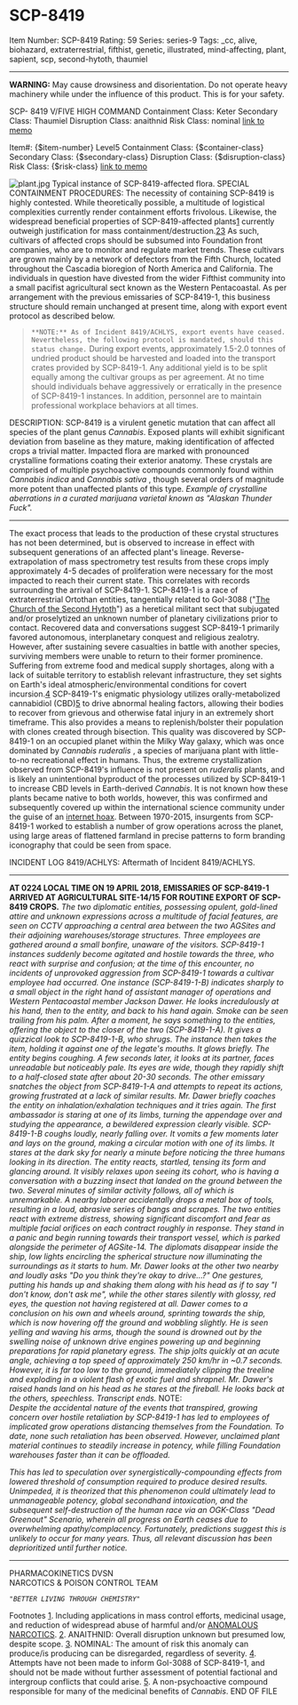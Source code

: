 # SCP-8419
Item Number: SCP-8419
Rating: 59
Series: series-9
Tags: _cc, alive, biohazard, extraterrestrial, fifthist, genetic, illustrated, mind-affecting, plant, sapient, scp, second-hytoth, thaumiel

---

**WARNING:** May cause drowsiness and disorientation. Do not operate heavy machinery while under the influence of this product. This is for your safety.
  

SCP- 8419
V/FIVE
HIGH COMMAND
Containment Class:
Keter
Secondary Class:
Thaumiel
Disruption Class:
anaithnid
Risk Class:
nominal
[link to memo](/classification-committee-memo)  

Item#: {$item-number}
Level5
Containment Class:
{$container-class}
Secondary Class:
{$secondary-class}
Disruption Class:
{$disruption-class}
Risk Class:
{$risk-class}
[link to memo](/classification-committee-memo)  

![plant.jpg](https://scp-wiki.wdfiles.com/local--files/scp-8419/plant.jpg)
Typical instance of SCP-8419-affected flora.
SPECIAL CONTAINMENT PROCEDURES:
The necessity of containing SCP-8419 is highly contested. While theoretically possible, a multitude of logistical complexities currently render containment efforts frivolous. Likewise, the widespread beneficial properties of SCP-8419-affected plants[1](javascript:;) currently outweigh justification for mass containment/destruction.[2](javascript:;)[3](javascript:;) As such, cultivars of affected crops should be subsumed into Foundation front companies, who are to monitor and regulate market trends. These cultivars are grown mainly by a network of defectors from the Fifth Church, located throughout the Cascadia bioregion of North America and California. The individuals in question have divested from the wider Fifthist community into a small pacifist agricultural sect known as the Western Pentacoastal. As per arrangement with the previous emissaries of SCP-8419-1, this business structure should remain unchanged at present time, along with export event protocol as described below.
> `**NOTE:** As of Incident 8419/ACHLYS, export events have ceased. Nevertheless, the following protocol is mandated, should this status change.`
During export events, approximately 1.5-2.0 tonnes of undried product should be harvested and loaded into the transport crates provided by SCP-8419-1. Any additional yield is to be split equally among the cultivar groups as per agreement. At no time should individuals behave aggressively or erratically in the presence of SCP-8419-1 instances. In addition, personnel are to maintain professional workplace behaviors at all times.
  

DESCRIPTION:
SCP-8419 is a virulent genetic mutation that can affect all species of the plant genus _Cannabis_. Exposed plants will exhibit significant deviation from baseline as they mature, making identification of affected crops a trivial matter.
Impacted flora are marked with pronounced crystalline formations coating their exterior anatomy. These crystals are comprised of multiple psychoactive compounds commonly found within _Cannabis indica_ and _Cannabis sativa_ , though several orders of magnitude more potent than unaffected plants of this type.
_Example of crystalline aberrations in a curated marijuana varietal known as "Alaskan Thunder Fuck"._
* * *
The exact process that leads to the production of these crystal structures has not been determined, but is observed to increase in effect with subsequent generations of an affected plant's lineage. Reverse-extrapolation of mass spectrometry test results from these crops imply approximately 4-5 decades of proliferation were necessary for the most impacted to reach their current state. This correlates with records surrounding the arrival of SCP-8419-1.
SCP-8419-1 is a race of extraterrestrial Ortothan entities, tangentially related to GoI-3088 ("[The Church of the Second Hytoth](https://scp-wiki.wikidot.com/second-hytoth-hub)") as a heretical militant sect that subjugated and/or proselytized an unknown number of planetary civilizations prior to contact. Recovered data and conversations suggest SCP-8419-1 primarily favored autonomous, interplanetary conquest and religious zealotry. However, after sustaining severe casualties in battle with another species, surviving members were unable to return to their former prominence. Suffering from extreme food and medical supply shortages, along with a lack of suitable territory to establish relevant infrastructure, they set sights on Earth's ideal atmospheric/environmental conditions for covert incursion.[4](javascript:;)
SCP-8419-1's enigmatic physiology utilizes orally-metabolized cannabidiol (CBD)[5](javascript:;) to drive abnormal healing factors, allowing their bodies to recover from grievous and otherwise fatal injury in an extremely short timeframe. This also provides a means to replenish/bolster their population with clones created through bisection. This quality was discovered by SCP-8419-1 on an occupied planet within the Milky Way galaxy, which was once dominated by _Cannabis ruderalis_ , a species of marijuana plant with little-to-no recreational effect in humans. Thus, the extreme crystallization observed from SCP-8419's influence is not present on _ruderalis_ plants, and is likely an unintentional byproduct of the processes utilized by SCP-8419-1 to increase CBD levels in Earth-derived _Cannabis_. It is not known how these plants became native to both worlds, however, this was confirmed and subsequently covered up within the international science community under the guise of an [internet hoax](https://en.wikipedia.org/wiki/Planet_X637Z-43).
Between 1970-2015, insurgents from SCP-8419-1 worked to establish a number of grow operations across the planet, using large areas of flattened farmland in precise patterns to form branding iconography that could be seen from space.
  

INCIDENT LOG 8419/ACHLYS:
Aftermath of Incident 8419/ACHLYS.
* * *
**AT 0224 LOCAL TIME ON 19 APRIL 2018, EMISSARIES OF SCP-8419-1 ARRIVED AT AGRICULTURAL SITE-14/15 FOR ROUTINE EXPORT OF SCP-8419 CROPS.**
_The two diplomatic entities, possessing opulent, gold-lined attire and unknown expressions across a multitude of facial features, are seen on CCTV approaching a central area between the two AGSites and their adjoining warehouses/storage structures. Three employees are gathered around a small bonfire, unaware of the visitors._
_SCP-8419-1 instances suddenly become agitated and hostile towards the three, who react with surprise and confusion; at the time of this encounter, no incidents of unprovoked aggression from SCP-8419-1 towards a cultivar employee had occurred._
_One instance (SCP-8419-1-B) indicates sharply to a small object in the right hand of assistant manager of operations and Western Pentacoastal member Jackson Dawer. He looks incredulously at his hand, then to the entity, and back to his hand again. Smoke can be seen trailing from his palm. After a moment, he says something to the entities, offering the object to the closer of the two (SCP-8419-1-A). It gives a quizzical look to SCP-8419-1-B, who shrugs. The instance then takes the item, holding it against one of the legate's mouths. It glows briefly._
_The entity begins coughing. A few seconds later, it looks at its partner, faces unreadable but noticeably pale. Its eyes are wide, though they rapidly shift to a half-closed state after about 20-30 seconds. The other emissary snatches the object from SCP-8419-1-A and attempts to repeat its actions, growing frustrated at a lack of similar results. Mr. Dawer briefly coaches the entity on inhalation/exhalation techniques and it tries again. The first ambassador is staring at one of its limbs, turning the appendage over and studying the appearance, a bewildered expression clearly visible._
_SCP-8419-1-B coughs loudly, nearly falling over. It vomits a few moments later and lays on the ground, making a circular motion with one of its limbs. It stares at the dark sky for nearly a minute before noticing the three humans looking in its direction. The entity reacts, startled, tensing its form and glancing around. It visibly relaxes upon seeing its cohort, who is having a conversation with a buzzing insect that landed on the ground between the two._
_Several minutes of similar activity follows, all of which is unremarkable. A nearby laborer accidentally drops a metal box of tools, resulting in a loud, abrasive series of bangs and scrapes. The two entities react with extreme distress, showing significant discomfort and fear as multiple facial orifices on each contract roughly in response. They stand in a panic and begin running towards their transport vessel, which is parked alongside the perimeter of AGSite-14. The diplomats disappear inside the ship, low lights encircling the spherical structure now illuminating the surroundings as it starts to hum._
_Mr. Dawer looks at the other two nearby and loudly asks "Do you think they're okay to drive…?" One gestures, putting his hands up and shaking them along with his head as if to say "I don't know, don't ask me", while the other stares silently with glossy, red eyes, the question not having registered at all. Dawer comes to a conclusion on his own and wheels around, sprinting towards the ship, which is now hovering off the ground and wobbling slightly. He is seen yelling and waving his arms, though the sound is drowned out by the swelling noise of unknown drive engines powering up and beginning preparations for rapid planetary egress._
_The ship jolts quickly at an acute angle, achieving a top speed of approximately 250 km/hr in ~0.7 seconds. However, it is far too low to the ground, immediately clipping the treeline and exploding in a violent flash of exotic fuel and shrapnel. Mr. Dawer's raised hands land on his head as he stares at the fireball. He looks back at the others, speechless._
_Transcript ends._
NOTE:  
_Despite the accidental nature of the events that transpired, growing concern over hostile retaliation by SCP-8419-1 has led to employees of implicated grow operations distancing themselves from the Foundation. To date, none such retaliation has been observed. However, unclaimed plant material continues to steadily increase in potency, while filling Foundation warehouses faster than it can be offloaded._  
  
_This has led to speculation over synergistically-compounding effects from lowered threshold of consumption required to produce desired results. Unimpeded, it is theorized that this phenomenon could ultimately lead to unmanageable potency, global secondhand intoxication, and the subsequent self-destruction of the human race via an OGK-Class "Dead Greenout" Scenario, wherein all progress on Earth ceases due to overwhelming apathy/complacency. Fortunately, predictions suggest this is unlikely to occur for many years. Thus, all relevant discussion has been deprioritized until further notice._
* * *
PHARMACOKINETICS DVSN  
NARCOTICS & POISON CONTROL TEAM  
  
_`"BETTER LIVING THROUGH CHEMISTRY"`_  

Footnotes
[1](javascript:;). Including applications in mass control efforts, medicinal usage, and reduction of widespread abuse of harmful and/or [ANOMALOUS NARCOTICS](/scp-3335).
[2](javascript:;). ANAITHNID: Overall disruption unknown but presumed low, despite scope.
[3](javascript:;). NOMINAL: The amount of risk this anomaly can produce/is producing can be disregarded, regardless of severity.
[4](javascript:;). Attempts have not been made to inform GoI-3088 of SCP-8419-1, and should not be made without further assessment of potential factional and intergroup conflicts that could arise.
[5](javascript:;). A non-psychoactive compound responsible for many of the medicinal benefits of _Cannabis_.
END OF FILE